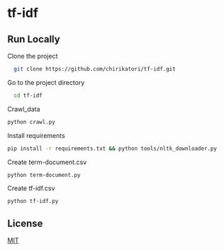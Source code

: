 # tf-idf

## Run Locally  

Clone the project  

~~~bash  
  git clone https://github.com/chirikatori/tf-idf.git
~~~

Go to the project directory  

~~~bash  
  cd tf-idf
~~~

Crawl_data  

~~~bash  
python crawl.py
~~~

Install requirements

~~~bash  
pip install -r requirements.txt && python tools/nltk_downloader.py
~~~

Create term-document.csv  

~~~bash  
python term-document.py
~~~

Create tf-idf.csv  

~~~bash  
python tf-idf.py
~~~


## License  

[MIT](https://choosealicense.com/licenses/mit/)
